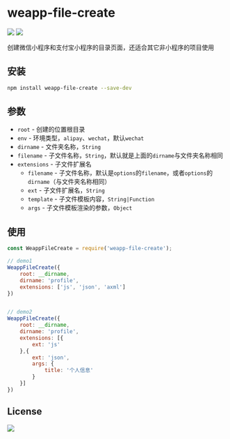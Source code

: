 # weapp-file-create
[![](https://img.shields.io/badge/language-JavaScript-brightgreen.svg)](https://github.com/ChanceYu/weapp-file-create)
[![](https://img.shields.io/badge/license-MIT-blue.svg)](https://opensource.org/licenses/mit-license.php) 

创建微信小程序和支付宝小程序的目录页面，还适合其它非小程序的项目使用


## 安装

```bash
npm install weapp-file-create --save-dev
```


## 参数

- `root` - 创建的位置根目录
- `env` - 环境类型，`alipay`、`wechat`，默认`wechat`
- `dirname` - 文件夹名称，`String`
- `filename` - 子文件名称，`String`，默认就是上面的`dirname`与文件夹名称相同
- `extensions` - 子文件扩展名
  - `filename` - 子文件名称，默认是`options`的`filename`，或者`options`的`dirname`（与文件夹名称相同）
  - `ext` - 子文件扩展名，`String`
  - `template` - 子文件模板内容，`String|Function`
  - `args` - 子文件模板渲染的参数，`Object`


## 使用

```javascript
const WeappFileCreate = require('weapp-file-create');

// demo1
WeappFileCreate({
    root: __dirname,
    dirname: 'profile',
    extensions: ['js', 'json', 'axml']
})


// demo2
WeappFileCreate({
    root: __dirname,
    dirname: 'profile',
    extensions: [{
        ext: 'js'
    },{
        ext: 'json',
        args: {
            title: '个人信息'
        }
    }]
})
```


## License

[![](https://img.shields.io/badge/license-MIT-blue.svg)](https://opensource.org/licenses/mit-license.php) 